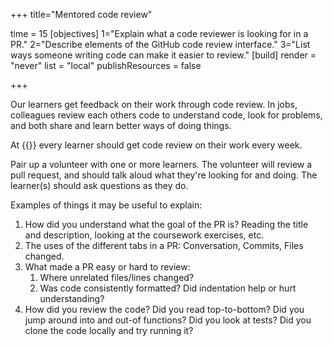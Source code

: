 +++
title="Mentored code review"

time = 15
[objectives]
    1="Explain what a code reviewer is looking for in a PR."
    2="Describe elements of the GitHub code review interface."
    3="List ways someone writing code can make it easier to review."
[build]
  render = "never"
  list = "local"
  publishResources = false

+++

Our learners get feedback on their work through code review.
In jobs, colleagues review each others code to understand code, look for problems, and both share and learn better ways of doing things.

At {{<our-name>}} every learner should get code review on their work every week.

Pair up a volunteer with one or more learners. The volunteer will review a pull request, and should talk aloud what they're looking for and doing. The learner(s) should ask questions as they do.

Examples of things it may be useful to explain:
1. How did you understand what the goal of the PR is? Reading the title and description, looking at the coursework exercises, etc.
2. The uses of the different tabs in a PR: Conversation, Commits, Files changed.
3. What made a PR easy or hard to review:
   1. Where unrelated files/lines changed?
   2. Was code consistently formatted? Did indentation help or hurt understanding?
4. How did you review the code? Did you read top-to-bottom? Did you jump around into and out-of functions? Did you look at tests? Did you clone the code locally and try running it?
